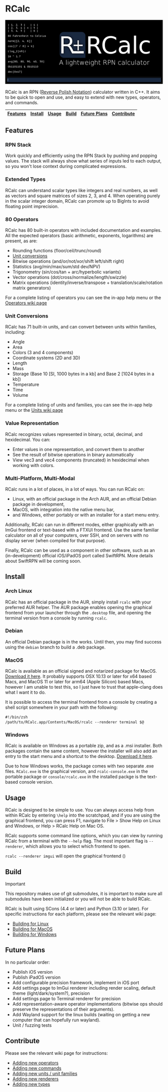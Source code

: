 # RCalc

<p align="center">
    <img src="docs/images/header.jpg" alt="RCalc Logo">
</p>

RCalc is an RPN ([Reverse Polish Notation](https://en.wikipedia.org/wiki/Reverse_Polish_notation)) calculator written in C++.
It aims to be quick to open and use, and easy to extend with new types, operators, and commands.

| [Features](#features) | [Install](#install) | [Usage](#usage) | [Build](#build) | [Future Plans](#future-plans) | [Contribute](#contribute) |
| :-: | :-: | :-: | :-: | :-: | :-: |

## Features

### RPN Stack

Work quickly and efficiently using the RPN Stack by pushing and popping values. The stack will always show what series
of inputs led to each output, so you won't lose context during complicated expressions.

### Extended Types

RCalc can understand scalar types like integers and real numbers, as well as vectors and square matrices of sizes 2, 3, and 4.
When operating purely in the scalar integer domain, RCalc can promote up to BigInts to avoid floating point imprecision.

### 80 Operators

RCalc has 80 built-in operators with included documentation and examples.
All the expected operators (basic arithmetic, exponents, logarithms) are present, as are:

- Rounding functions (floor/ceil/trunc/round)
- [Unit conversions](#unit-conversions)
- Bitwise operations (and/or/not/xor/shift left/shift right)
- Statistics (avg/min/max/sum/std dev/NPV)
- Trigonometry (sin/cos/tan + arc/hyperbolic variants)
- Vector operations (dot/cross/normalize/length/swizzle)
- Matrix operations (identity/inverse/transpose + translation/scale/rotation matrix generators)

For a complete listing of operators you can see the in-app help menu or the [Operators wiki page](https://github.com/gelvinp/rcalc/wiki/Operators)

### Unit Conversions

RCalc has 71 built-in units, and can convert between units within families, including:

- Angle
- Area
- Colors (3 and 4 components)
- Coordinate systems (2D and 3D)
- Length
- Mass
- Storage (Base 10 [SI, 1000 bytes in a kb] and Base 2 [1024 bytes in a kb])
- Temperature
- Time
- Volume

For a complete listing of units and families, you can see the in-app help menu or the [Units wiki page](https://github.com/gelvinp/rcalc/wiki/Units)

### Value Representation

RCalc recognizes values represented in binary, octal, decimal, and hexidecimal. You can:

- Enter values in one representation, and convert them to another
- See the result of bitwise operations in binary automatically
- View vec3 and vec4 components (truncated) in hexidecimal when working with colors.

### Multi-Platform, Multi-Modal

RCalc runs in a lot of places, in a lot of ways. You can run RCalc on:

- Linux, with an official package in the Arch AUR, and an official Debian package in development,
- MacOS, with integration into the native menu bar,
- and Windows, either portably or with an installer for a start menu entry.

Additionally, RCalc can run in different modes, either graphically with an ImGui frontend or text-based with a FTXUI frontend.
Use the same familiar calculator on all of your computers, over SSH, and on servers with no display server (when compiled for that purpose).

Finally, RCalc can be used as a component in other software, such as an (in-development) official iOS/iPadOS port called SwiftRPN.
More details about SwiftRPN will be coming soon.

## Install

### Arch Linux

RCalc has an official package in the AUR, simply install `rcalc` with your preferred AUR helper. The AUR package enables opening the graphical frontend from your launcher through the `.desktop` file, and opening the terminal version from a console by running `rcalc`.

### Debian

An official Debian package is in the works. Until then, you may find success using the `debian` branch to build a .deb package.

### MacOS

RCalc is available as an official signed and notarized package for MacOS. [Download it here](https://github.com/gelvinp/rcalc/releases/latest).
It probably supports OSX 10.13 or later for x64 based Macs, and MacOS 11 or later for arm64 (Apple Silicon) based Macs,
however I am unable to test this, so I just have to trust that apple-clang does what I want it to do.

It is possible to access the terminal frontend from a console by creating a shell script somewhere in your path with the following:

```
#!/bin/zsh
/path/to/RCalc.app/Contents/MacOS/rcalc --renderer terminal $@
```

### Windows

RCalc is available on Windows as a portable zip, and as a .msi installer. Both packages contain the same content,
however the installer will also add an entry to the start menu and a shortcut to the desktop.
[Download it here](https://github.com/gelvinp/rcalc/releases/latest).

Due to how Windows works, the package comes with two separate .exe files. `RCalc.exe` is the graphical version, and
`rcalc-console.exe` in the portable package or `console/rcalc.exe` in the installed packge is the text-based console version.

## Usage

RCalc is designed to be simple to use. You can always access help from within RCalc by entering `\help` into the scratchpad,
and if you are using the graphical frontend, you can press F1, navigate to File > Show Help on Linux and Windows, or Help > RCalc Help on Mac OS.

RCalc supports some command line options, which you can view by running RCalc from a terminal with the `--help` flag.
The most important flag is `--renderer`, which allows you to select which frontend to open.

`rcalc --renderer imgui` will open the graphical frontend ()

## Build

> [!IMPORTANT]  
> This repository makes use of git submodules, it is important to make sure all
> submodules have been initialized or you will not be able to build RCalc.

RCalc is built using SCons (4.4 or later) and Python (3.10 or later).
For specific instructions for each platform, please see the relevant wiki page:

* [Building for Linux](https://github.com/gelvinp/rcalc/wiki/Building-for-Linux)
* [Building for MacOS](https://github.com/gelvinp/rcalc/wiki/Building-for-MacOS)
* [Building for Windows](https://github.com/gelvinp/rcalc/wiki/Building-for-Windows)

## Future Plans

In no particular order:

- Publish iOS version
- Publish iPadOS version
- Add configurable precision framework, implement in iOS port
- Add settings page to ImGui renderer including render scaling, default theme (light/dark/system?), precision
- Add settings page to Terminal renderer for precision
- Add representation-aware operator implementations (bitwise ops should preserve the representations of their arguments).
- Add Wayland support for the linux builds (waiting on getting a new computer that can hopefully run wayland).
- Unit / fuzzing tests

## Contribute

Please see the relevant wiki page for instructions:

- [Adding new operators](https://github.com/gelvinp/rcalc/wiki/Adding-new-operators)
- [Adding new commands](https://github.com/gelvinp/rcalc/wiki/Adding-new-commands)
- [Adding new units / unit families](https://github.com/gelvinp/rcalc/wiki/Adding-new-units)
- [Adding new renderers](https://github.com/gelvinp/rcalc/wiki/Adding-new-renderers)
- [Adding new types](https://github.com/gelvinp/rcalc/wiki/Adding-new-types)
